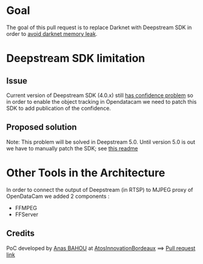 
# Goal
The goal of this pull request is to replace Darknet with Deepstream SDK in order to [avoid darknet memory leak](https://github.com/opendatacam/opendatacam/issues/112).

# Deepstream SDK limitation
## Issue
Current version of Deepstream SDK (4.0.x) still [has confidence problem](https://devtalk.nvidia.com/default/topic/1058661/deepstream-sdk/nvinfer-is-not-populating-confidence-field-in-nvdsobjectmeta-ds-4-0-/post/5373361/#5373361) so in order to enable the object tracking in Opendatacam we need to patch this SDK to add publication of the confidence.

## Proposed solution
Note: This problem will be solved in Deepstream 5.0.
Until version 5.0 is out we have to manually patch the SDK; see [this readme](https://github.com/opendatacam/opendatacam-deepstream/tree/tracker_ds5/deepstream_patch)

# Other Tools in the Architecture
In order to connect the output of Deepstream (in RTSP) to MJPEG proxy of OpenDataCam we added 2 components :
- FFMPEG
- FFServer

## Credits
PoC developed by [Anas BAHOU](https://github.com/anasBahou) at [AtosInnovationBordeaux](https://github.com/AtosInnovationBordeaux) ==> [Pull request link](https://github.com/opendatacam/opendatacam-deepstream/pull/2)
